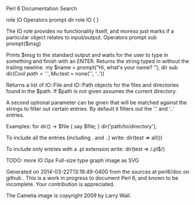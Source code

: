 Perl 6 Documentation
Search 

role IO
Operators
prompt
dir
role IO { }

The IO role provides no functionality itself, and moreso just marks if a particular object relates to input/output. Operators prompt
sub prompt($msg)

Prints $msg to the standard output and waits for the user to type in something and finish with an ENTER. Returns the string typed in without the trailing newline.
my $name = prompt("Hi, what's your name? "); dir
sub dir(Cool $path = '.', Mu :$test = none('.', '..'))

Returns a list of IO::File and IO::Path objects for the files and directories found in the $path. If $path is not given assumes the current directory.

A second optional parameter can be given that will be matched against the strings to filter out certain entries. By default it filters out the '.' and '..' entries.

Examples:
for dir() -> $file {
   say $file;
}
dir('path/to/directory');

To include all the entries (including . and ..) write:
dir(test => all())

To include only entries with a .pl extension write:
dir(test => /.pl$/)

TODO: more IO Ops Full-size type graph image as SVG


Generated on 2014-03-22T13:18:49-0400 from the sources at perl6/doc on github . This is a work in progress to document Perl 6, and known to be incomplete. Your contribution is appreciated.

The Camelia image is copyright 2009 by Larry Wall.
